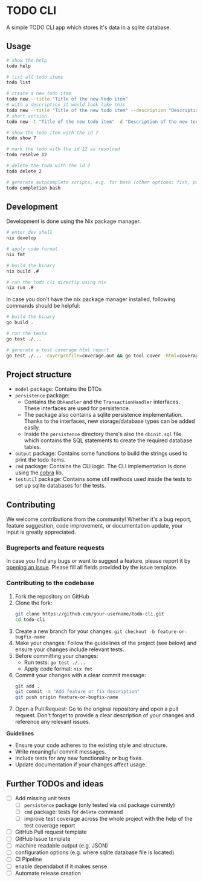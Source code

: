 # TODO CLI

A simple TODO CLI app which stores it's data in a sqlite database.

## Usage

```bash
# show the help
todo help

# list all todo items
todo list

# create a new todo item
todo new --title "Title of the new todo item"
# with a description it would look like this
todo new --title "Title of the new todo item" --description "Description of the new todo item"
# short version
todo new -t "Title of the new todo item" -d "Description of the new todo item"

# show the todo item with the id 7
todo show 7

# mark the todo with the id 12 as resolved
todo resolve 12

# delete the todo with the id 2
todo delete 2

# generate autocomplete scripts, e.g. for bash (other options: fish, powershell, zsh)
todo completion bash
```

## Development

Development is done using the Nix package manager.

```bash
# enter dev shell
nix develop

# apply code format
nix fmt

# build the binary
nix build .#

# run the todo cli directly using nix
nix run .#
```

In case you don't have the nix package manager installed, following commands should be helpful:

```bash
# build the binary
go build .

# run the tests
go test ./...

# generate a test coverage html report
go test ./... -coverprofile=coverage.out && go tool cover -html=coverage.out -o coverage.html
```

## Project structure

- `model` package: Contains the DTOs
- `persistence` package:
  - Contains the `DbHandler` and the `TransactionHandler` interfaces. These interfaces are used for persistence.
  - The package also contains a sqlite persistence implementation. Thanks to the interfaces, new storage/database types can be added easily.
  - Inside the `persistence` directory there's also the `dbinit.sql` file which contains the SQL statements to create the required database tables.
- `output` package: Contains some functions to build the strings used to print the todo items.
- `cmd` package: Contains the CLI logic. The CLI implementation is done using the [cobra](https://github.com/spf13/cobra) lib.
- `testutil` package: Contains some util methods used inside the tests to set up sqlite databases for the tests.

## Contributing

We welcome contributions from the community! Whether it's a bug report, feature suggestion, code improvement, or documentation update, your input is greatly appreciated.

### Bugreports and feature requests

In case you find any bugs or want to suggest a feature, please report it by [opening an issue](https://github.com/rubenhoenle/todo-cli/issues).
Please fill all fields provided by the issue template.

### Contributing to the codebase

1. Fork the repository on GitHub
2. Clone the fork:
   ```bash
   git clone https://github.com/your-username/todo-cli.git
   cd todo-cli
   ```
3. Create a new branch for your changes: `git checkout -b feature-or-bugfix-name`
4. Make your changes: Follow the guidelines of the project (see below) and ensure your changes include relevant tests.
5. Before committing your changes:
   - Run tests: `go test ./...`
   - Apply code format: `nix fmt`
6. Commit your changes with a clear commit message:
   ```bash
   git add .
   git commit -m "Add feature or fix description"
   git push origin feature-or-bugfix-name
   ```
7. Open a Pull Request: Go to the original repository and open a pull request. Don't forget to provide a clear description of your changes and reference any relevant issues.

**Guidelines**

- Ensure your code adheres to the existing style and structure.
- Write meaningful commit messages.
- Include tests for any new functionality or bug fixes.
- Update documentation if your changes affect usage.

## Further TODOs and ideas

- [ ] Add missing unit tests
  - [ ] `persistence` package (only tested via `cmd` package currently)
  - [ ] `cmd` package: tests for `delete` command
  - [ ] improve test coverage across the whole project with the help of the test coverage report
- [ ] GitHub Pull request template
- [ ] GitHub Issue template
- [ ] machine readable output (e.g. JSON)
- [ ] configuration options (e.g. where sqlite database file is located)
- [ ] CI Pipeline
- [ ] enable dependabot if it makes sense
- [ ] Automate release creation
